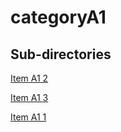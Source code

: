 # categoryA1

## Sub-directories

[Item A1 2](ItemA1_2)

[Item A1 3](ItemA1_3)

[Item A1 1](ItemA1_1)


